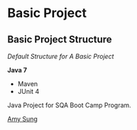 # Basic Project
## Basic Project Structure

*Default Structure for A Basic Project*

**Java 7**

* Maven
* JUnit 4

Java Project for SQA Boot Camp Program. 

[Amy Sung](http://github.com/amysungit)